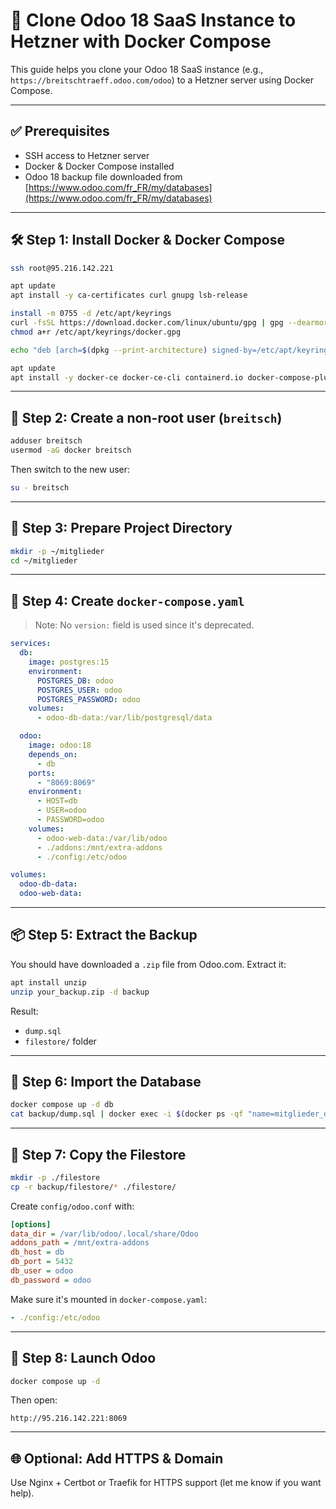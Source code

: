 
# 🚀 Clone Odoo 18 SaaS Instance to Hetzner with Docker Compose

This guide helps you clone your Odoo 18 SaaS instance (e.g., `https://breitschtraeff.odoo.com/odoo`) to a Hetzner server using Docker Compose.

---

## ✅ Prerequisites

- SSH access to Hetzner server
- Docker & Docker Compose installed
- Odoo 18 backup file downloaded from [https://www.odoo.com/fr_FR/my/databases](https://www.odoo.com/fr_FR/my/databases)

---

## 🛠 Step 1: Install Docker & Docker Compose

```bash
ssh root@95.216.142.221

apt update
apt install -y ca-certificates curl gnupg lsb-release

install -m 0755 -d /etc/apt/keyrings
curl -fsSL https://download.docker.com/linux/ubuntu/gpg | gpg --dearmor -o /etc/apt/keyrings/docker.gpg
chmod a+r /etc/apt/keyrings/docker.gpg

echo "deb [arch=$(dpkg --print-architecture) signed-by=/etc/apt/keyrings/docker.gpg] https://download.docker.com/linux/ubuntu $(lsb_release -cs) stable" | tee /etc/apt/sources.list.d/docker.list > /dev/null

apt update
apt install -y docker-ce docker-ce-cli containerd.io docker-compose-plugin
```

---

## 👤 Step 2: Create a non-root user (`breitsch`)

```bash
adduser breitsch
usermod -aG docker breitsch
```

Then switch to the new user:

```bash
su - breitsch
```

---

## 📂 Step 3: Prepare Project Directory

```bash
mkdir -p ~/mitglieder
cd ~/mitglieder
```

---

## 🧾 Step 4: Create `docker-compose.yaml`

> Note: No `version:` field is used since it's deprecated.

```yaml
services:
  db:
    image: postgres:15
    environment:
      POSTGRES_DB: odoo
      POSTGRES_USER: odoo
      POSTGRES_PASSWORD: odoo
    volumes:
      - odoo-db-data:/var/lib/postgresql/data

  odoo:
    image: odoo:18
    depends_on:
      - db
    ports:
      - "8069:8069"
    environment:
      - HOST=db
      - USER=odoo
      - PASSWORD=odoo
    volumes:
      - odoo-web-data:/var/lib/odoo
      - ./addons:/mnt/extra-addons
      - ./config:/etc/odoo

volumes:
  odoo-db-data:
  odoo-web-data:
```

---

## 📦 Step 5: Extract the Backup

You should have downloaded a `.zip` file from Odoo.com. Extract it:

```bash
apt install unzip
unzip your_backup.zip -d backup
```

Result:
- `dump.sql`
- `filestore/` folder

---

## 💾 Step 6: Import the Database

```bash
docker compose up -d db
cat backup/dump.sql | docker exec -i $(docker ps -qf "name=mitglieder_db") psql -U odoo -d odoo
```

---

## 📁 Step 7: Copy the Filestore

```bash
mkdir -p ./filestore
cp -r backup/filestore/* ./filestore/
```

Create `config/odoo.conf` with:

```ini
[options]
data_dir = /var/lib/odoo/.local/share/Odoo
addons_path = /mnt/extra-addons
db_host = db
db_port = 5432
db_user = odoo
db_password = odoo
```

Make sure it's mounted in `docker-compose.yaml`:

```yaml
- ./config:/etc/odoo
```

---

## 🚀 Step 8: Launch Odoo

```bash
docker compose up -d
```

Then open:

```
http://95.216.142.221:8069
```

---

## 🌐 Optional: Add HTTPS & Domain

Use Nginx + Certbot or Traefik for HTTPS support (let me know if you want help).
